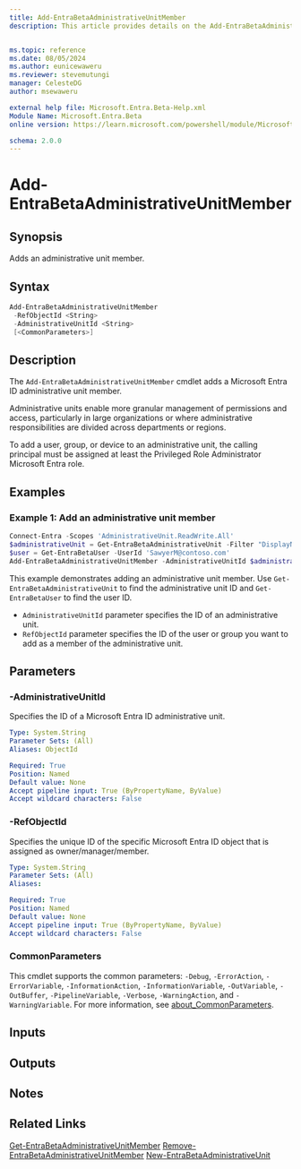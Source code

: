```yaml
---
title: Add-EntraBetaAdministrativeUnitMember
description: This article provides details on the Add-EntraBetaAdministrativeUnitMember command.


ms.topic: reference
ms.date: 08/05/2024
ms.author: eunicewaweru
ms.reviewer: stevemutungi
manager: CelesteDG
author: msewaweru

external help file: Microsoft.Entra.Beta-Help.xml
Module Name: Microsoft.Entra.Beta
online version: https://learn.microsoft.com/powershell/module/Microsoft.Entra.Beta/Add-EntraBetaAdministrativeUnitMember

schema: 2.0.0
---
```


# Add-EntraBetaAdministrativeUnitMember

## Synopsis

Adds an administrative unit member.

## Syntax

```powershell
Add-EntraBetaAdministrativeUnitMember
 -RefObjectId <String>
 -AdministrativeUnitId <String>
 [<CommonParameters>]
```

## Description

The `Add-EntraBetaAdministrativeUnitMember` cmdlet adds a Microsoft Entra ID administrative unit member.

Administrative units enable more granular management of permissions and access, particularly in large organizations or where administrative responsibilities are divided across departments or regions.

To add a user, group, or device to an administrative unit, the calling principal must be assigned at least the Privileged Role Administrator Microsoft Entra role.

## Examples

### Example 1: Add an administrative unit member

```powershell
Connect-Entra -Scopes 'AdministrativeUnit.ReadWrite.All'
$administrativeUnit = Get-EntraBetaAdministrativeUnit -Filter "DisplayName eq '<administrativeunit-display-name>'"
$user = Get-EntraBetaUser -UserId 'SawyerM@contoso.com'
Add-EntraBetaAdministrativeUnitMember -AdministrativeUnitId $administrativeUnit.Id -RefObjectId $user.Id
```

This example demonstrates adding an administrative unit member. Use `Get-EntraBetaAdministrativeUnit` to find the administrative unit ID and `Get-EntraBetaUser` to find the user ID.

- `AdministrativeUnitId` parameter specifies the ID of an administrative unit.
- `RefObjectId` parameter specifies the ID of the user or group you want to add as a member of the administrative unit.

## Parameters

### -AdministrativeUnitId

Specifies the ID of a Microsoft Entra ID administrative unit.

```yaml
Type: System.String
Parameter Sets: (All)
Aliases: ObjectId

Required: True
Position: Named
Default value: None
Accept pipeline input: True (ByPropertyName, ByValue)
Accept wildcard characters: False
```

### -RefObjectId

Specifies the unique ID of the specific Microsoft Entra ID object that is assigned as owner/manager/member.

```yaml
Type: System.String
Parameter Sets: (All)
Aliases:

Required: True
Position: Named
Default value: None
Accept pipeline input: True (ByPropertyName, ByValue)
Accept wildcard characters: False
```

### CommonParameters

This cmdlet supports the common parameters: `-Debug`, `-ErrorAction`, `-ErrorVariable`, `-InformationAction`, `-InformationVariable`, `-OutVariable`, `-OutBuffer`, `-PipelineVariable`, `-Verbose`, `-WarningAction`, and `-WarningVariable`. For more information, see [about_CommonParameters](https://go.microsoft.com/fwlink/?LinkID=113216).

## Inputs

## Outputs

## Notes

## Related Links

[Get-EntraBetaAdministrativeUnitMember](Get-EntraBetaAdministrativeUnitMember.md)
[Remove-EntraBetaAdministrativeUnitMember](Remove-EntraBetaAdministrativeUnitMember.md)
[New-EntraBetaAdministrativeUnit](New-EntraBetaAdministrativeUnit.md)
